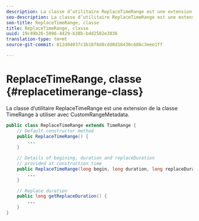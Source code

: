 ```yaml
---
description: La classe d’utilitaire ReplaceTimeRange est une extension de la classe TimeRange à utiliser avec CustomRangeMetadata.
seo-description: La classe d’utilitaire ReplaceTimeRange est une extension de la classe TimeRange à utiliser avec CustomRangeMetadata.
seo-title: ReplaceTimeRange, classe
title: ReplaceTimeRange, classe
uuid: 19c49b26-5096-4429-b30b-bdd2502e3036
translation-type: tm+mt
source-git-commit: 812d04037c3b18f8d8cdd0d18430c686c3eee1ff

---
```



# ReplaceTimeRange, classe {#replacetimerange-class}

La classe d’utilitaire ReplaceTimeRange est une extension de la classe TimeRange à utiliser avec CustomRangeMetadata.

```java
public class ReplaceTimeRange extends TimeRange {
    // Default constructor method
    public ReplaceTimeRange() { 
        ... 
    }

    // Details of begining, duration and replaceDuration 
    // provided at construction time 
    public ReplaceTimeRange(long begin, long duration, long replaceDuration) { 
        ... 
    }

    // Replace duration
    public long getReplaceDuration() { 
        ... 
    }
}
```

